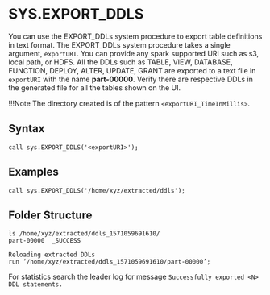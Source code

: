 # SYS.EXPORT_DDLS

You can use the EXPORT_DDLs system procedure to export table definitions in text format.  The EXPORT_DDLs system procedure takes a single argument, `exportURI`. You can provide any spark supported URI such as s3, local path, or HDFS. All the DDLs such as TABLE, VIEW, DATABASE, FUNCTION, DEPLOY, ALTER, UPDATE, GRANT are exported to a text file in `exportURI` with the name **part-00000**. Verify there are respective DDLs in the generated file for all the tables shown on the UI. 

!!!Note
    The directory created is of the pattern `<exportURI_TimeInMillis>`.
    
## Syntax

```
call sys.EXPORT_DDLS('<exportURI>');
```

## Examples

```
call sys.EXPORT_DDLS('/home/xyz/extracted/ddls');
```

## Folder Structure

```
ls /home/xyz/extracted/ddls_1571059691610/
part-00000  _SUCCESS

Reloading extracted DDLs
run ‘/home/xyz/extracted/ddls_1571059691610/part-00000’;

```


For statistics search the leader log for message `Successfully exported <N> DDL statements.`
